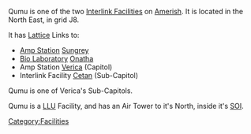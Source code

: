 Qumu is one of the two [Interlink
Facilities](Interlink_Facility "wikilink") on
[Amerish](Amerish "wikilink"). It is located in the North East, in grid
J8.

It has [Lattice](Lattice "wikilink") Links to:

-   [Amp Station](Amp_Station "wikilink") [Sungrey](Sungrey "wikilink")
-   [Bio Laboratory](Bio_Laboratory "wikilink")
    [Onatha](Onatha "wikilink")
-   Amp Station [Verica](Verica "wikilink") (Capitol)
-   Interlink Facility [Cetan](Cetan "wikilink") (Sub-Capitol)

Qumu is one of Verica's Sub-Capitols.

Qumu is a [LLU](LLU "wikilink") Facility, and has an Air Tower to it's
North, inside it's [SOI](SOI "wikilink").

[Category:Facilities](Category:Facilities "wikilink")